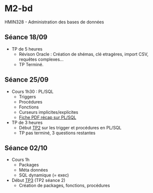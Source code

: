 # M2-bd
HMIN328 - Administration des bases de données

## Séance 18/09
- TP de 5 heures
	- Révison Oracle : Création de shémas, clé etragères, import CSV, requêtes complexes...
	- TP Terminé.

## Séance 25/09
- Cours 1h30 : PL/SQL
	- Triggers
	- Procédures
	- Fonctions
	- Curseurs implicites/explicites
	- [Fiche PDF récap sur PL/SQL](https://github.com/Doelia/M2-bd/raw/master/TP2-plsql/HMIN328_c1.pdf)
- TP de 3 heures
	- Début [TP2](https://github.com/Doelia/M2-bd/raw/master/TP2-plsql/HMIN328_TP2.pdf) sur les trigger et procédures en PL/SQL
	- TP pas terminé, 3 questions restantes

## Séance 02/10
- Cours 1h
	- Packages
	- Méta données
	- SQL dynamique (= exec)
- Début [TP3](https://github.com/Doelia/M2-bd/raw/master/TP2-plsql/HMIN328_TP3.pdf) (TP2 séance 2)
    - Création de packages, fonctions, procédures
